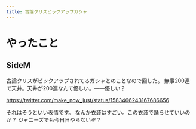 ```yaml
---
title: 古論クリスピックアップガシャ
---
```


# やったこと

## SideM

古論クリスがピックアップされてるガシャとのことなので回した。
無事200連で天井。天井が200連なんて優しい。——優しい？

<https://twitter.com/make_now_just/status/1583466243167686656>

それはそうといい表情です。
なんか衣装はすごい。この衣装で踊らせていいのか？
ジャニーズでも今日日やらないぞ？
